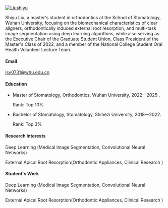 

[![Liushiyu](https://img.shields.io/badge/Liushiyu-Wechat-green?logo=wechat)](https://docs.qq.com/doc/DSUFJZ2xkYWplSk10)




Shiyu Liu, a master's student in orthodontics at the School of Stomatology, Wuhan University, focusing on the biomechanical characteristics of clear aligners, orthodontically induced external root resorption, and multi-task image segmentation using deep learning algorithms, while also serving as the Executive Chair of the Graduate Student Union, Class President of the Master's Class of 2022, and a member of the National College Student Oral Health Volunteer Lecture Team.

#### Email
lsy0731@whu.edu.cn

#### Education
- Master of Stomatology, Orthodontics, Wuhan University, 2022—2025 .

  Rank: Top 10%

- Bachelor of Stomatology, Stomatology, Shihezi University, 2018—2022.

  Rank: Top 3%

#### Research Interests
Deep Learning (Medical Image Segmentation, Convolutional Neural Networks)

External Apical Root Resorption(Orthodontic Appliances, Clinical Research )

#### Student's Work
Deep Learning (Medical Image Segmentation, Convolutional Neural Networks)

External Apical Root Resorption(Orthodontic Appliances, Clinical Research )
